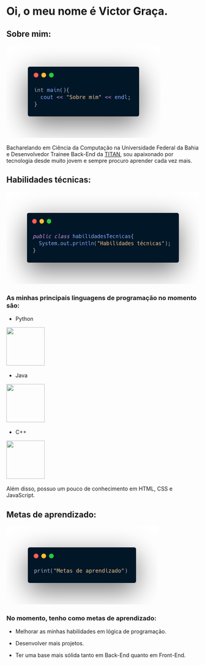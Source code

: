 # Oi, o meu nome é Victor Graça.

## Sobre mim:

<img src="./imagens/Sobre mim.png" width="403" height="242">

Bacharelando em Ciência da Computação na Universidade Federal da Bahia e Desenvolvedor Trainee Back-End da [TITAN](https://www.titanci.com.br/), sou apaixonado por tecnologia desde muito jovem e sempre procuro aprender cada vez mais.

## Habilidades técnicas:

<img src="./imagens/Habilidades tecnicas.png"  width="530" height="242">

### As minhas principais linguagens de programação no momento são:

- Python
<img src="https://s3.dualstack.us-east-2.amazonaws.com/pythondotorg-assets/media/community/logos/python-logo-only.png" width="100" height="100">

- Java
<img src="https://www.vectorlogo.zone/logos/java/java-icon.svg" width="100" height="100">

- C++
<img src="https://upload.wikimedia.org/wikipedia/commons/1/18/ISO_C%2B%2B_Logo.svg" width="100" height="100">

Além disso, possuo um pouco de conhecimento em HTML, CSS e JavaScript.

## Metas de aprendizado:

<img src="./imagens/Metas de aprendizado.png" width="395" height="205">

### No momento, tenho como metas de aprendizado:

- Melhorar as minhas habilidades em lógica de programação.

- Desenvolver mais projetos. 

- Ter uma base mais sólida tanto em Back-End quanto em Front-End.